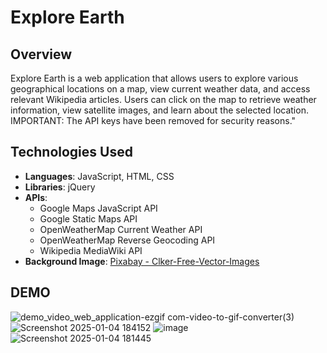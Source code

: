 # Explore Earth

## Overview
Explore Earth is a web application that allows users to explore various geographical locations on a map, view current weather data, and access relevant Wikipedia articles. Users can click on the map to retrieve weather information, view satellite images, and learn about the selected location.
IMPORTANT: The API keys have been removed for security reasons."

## Technologies Used
- **Languages**: JavaScript, HTML, CSS
- **Libraries**: jQuery
- **APIs**:
  - Google Maps JavaScript API
  - Google Static Maps API
  - OpenWeatherMap Current Weather API
  - OpenWeatherMap Reverse Geocoding API
  - Wikipedia MediaWiki API
- **Background Image**: [Pixabay - Clker-Free-Vector-Images](https://pixabay.com/vectors/sky-clouds-mountains-blue-34536/)

## DEMO
![demo_video_web_application-ezgif com-video-to-gif-converter(3)](https://github.com/user-attachments/assets/bfb8951a-73d7-4cc3-ac95-d44794752084)
![Screenshot 2025-01-04 184152](https://github.com/user-attachments/assets/7ce4efd8-f747-4807-9615-d25349ff82d4)
![image](https://github.com/user-attachments/assets/89658e0e-c839-4446-a453-0175d8c5c26f)
![Screenshot 2025-01-04 181445](https://github.com/user-attachments/assets/ed6c04a7-4653-4b3b-a9b5-622c73a0f55a)
